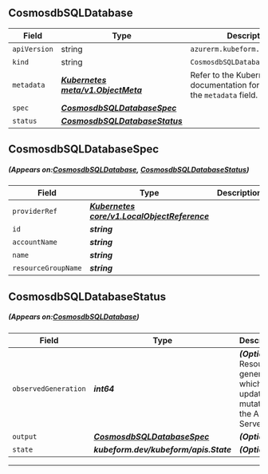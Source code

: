 ## CosmosdbSQLDatabase
| Field | Type | Description |
| ------ | ----- | ----------- |
| `apiVersion` | string | `azurerm.kubeform.com/v1alpha1` |
|    `kind` | string | `CosmosdbSQLDatabase` |
| `metadata` | ***[Kubernetes meta/v1.ObjectMeta](https://kubernetes.io/docs/reference/generated/kubernetes-api/v1.13/#objectmeta-v1-meta)***|Refer to the Kubernetes API documentation for the fields of the `metadata` field.|
| `spec` | ***[CosmosdbSQLDatabaseSpec](#CosmosdbSQLDatabaseSpec)***||
| `status` | ***[CosmosdbSQLDatabaseStatus](#CosmosdbSQLDatabaseStatus)***||
## CosmosdbSQLDatabaseSpec
##### (Appears on:[CosmosdbSQLDatabase](#CosmosdbSQLDatabase), [CosmosdbSQLDatabaseStatus](#CosmosdbSQLDatabaseStatus))
| Field | Type | Description |
| ------ | ----- | ----------- |
| `providerRef` | ***[Kubernetes core/v1.LocalObjectReference](https://kubernetes.io/docs/reference/generated/kubernetes-api/v1.13/#localobjectreference-v1-core)***||
| `id` | ***string***||
| `accountName` | ***string***||
| `name` | ***string***||
| `resourceGroupName` | ***string***||
## CosmosdbSQLDatabaseStatus
##### (Appears on:[CosmosdbSQLDatabase](#CosmosdbSQLDatabase))
| Field | Type | Description |
| ------ | ----- | ----------- |
| `observedGeneration` | ***int64***| ***(Optional)*** Resource generation, which is updated on mutation by the API Server.|
| `output` | ***[CosmosdbSQLDatabaseSpec](#CosmosdbSQLDatabaseSpec)***| ***(Optional)*** |
| `state` | ***kubeform.dev/kubeform/apis.State***| ***(Optional)*** |
---
